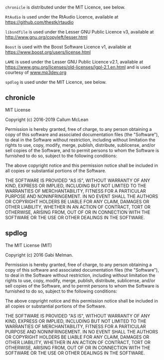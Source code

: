 `chronicle` is distributed under the MIT Licence, see below.

`RtAudio` is used under the RtAudio Licence, available at https://github.com/thestk/rtaudio

`libsndfile` is used under the Lesser GNU Public Licence v3, available at http://www.gnu.org/copyleft/lesser.html

`Boost` is used with the Boost Software Licence v1, available at https://www.boost.org/users/license.html

`LAME` is used under the Lesser GNU Public Licence v2.1, available at https://www.gnu.org/licenses/old-licenses/lgpl-2.1.en.html and is used courtesy of www.mp3dev.org

`spdlog` is used under the MIT Licence, see below.

## chronicle
MIT License

Copyright (c) 2016-2019 Callum McLean

Permission is hereby granted, free of charge, to any person obtaining a copy
of this software and associated documentation files (the "Software"), to deal
in the Software without restriction, including without limitation the rights
to use, copy, modify, merge, publish, distribute, sublicense, and/or sell
copies of the Software, and to permit persons to whom the Software is
furnished to do so, subject to the following conditions:

The above copyright notice and this permission notice shall be included in all
copies or substantial portions of the Software.

THE SOFTWARE IS PROVIDED "AS IS", WITHOUT WARRANTY OF ANY KIND, EXPRESS OR
IMPLIED, INCLUDING BUT NOT LIMITED TO THE WARRANTIES OF MERCHANTABILITY,
FITNESS FOR A PARTICULAR PURPOSE AND NONINFRINGEMENT. IN NO EVENT SHALL THE
AUTHORS OR COPYRIGHT HOLDERS BE LIABLE FOR ANY CLAIM, DAMAGES OR OTHER
LIABILITY, WHETHER IN AN ACTION OF CONTRACT, TORT OR OTHERWISE, ARISING FROM,
OUT OF OR IN CONNECTION WITH THE SOFTWARE OR THE USE OR OTHER DEALINGS IN THE
SOFTWARE.

## spdlog
The MIT License (MIT)

Copyright (c) 2016 Gabi Melman.                                       

Permission is hereby granted, free of charge, to any person obtaining a copy
of this software and associated documentation files (the "Software"), to deal
in the Software without restriction, including without limitation the rights
to use, copy, modify, merge, publish, distribute, sublicense, and/or sell
copies of the Software, and to permit persons to whom the Software is
furnished to do so, subject to the following conditions:

The above copyright notice and this permission notice shall be included in
all copies or substantial portions of the Software.

THE SOFTWARE IS PROVIDED "AS IS", WITHOUT WARRANTY OF ANY KIND, EXPRESS OR
IMPLIED, INCLUDING BUT NOT LIMITED TO THE WARRANTIES OF MERCHANTABILITY,
FITNESS FOR A PARTICULAR PURPOSE AND NONINFRINGEMENT.  IN NO EVENT SHALL THE
AUTHORS OR COPYRIGHT HOLDERS BE LIABLE FOR ANY CLAIM, DAMAGES OR OTHER
LIABILITY, WHETHER IN AN ACTION OF CONTRACT, TORT OR OTHERWISE, ARISING FROM,
OUT OF OR IN CONNECTION WITH THE SOFTWARE OR THE USE OR OTHER DEALINGS IN
THE SOFTWARE.